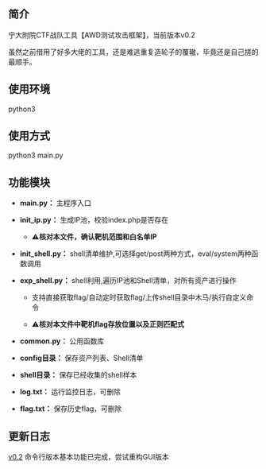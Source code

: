 ## 简介

宁大附院CTF战队工具【AWD测试攻击框架】，当前版本v0.2

虽然之前借用了好多大佬的工具，还是难逃重复造轮子的覆辙，毕竟还是自己搓的最顺手。

## 使用环境
python3

## 使用方式
python3 main.py

## 功能模块

- **main.py：**  主程序入口

- **init_ip.py：**  生成IP池，校验index.php是否存在  

    - ⚠️**核对本文件，确认靶机范围和白名单IP**
    
- **init_shell.py：**  shell清单维护,可选择get/post两种方式，eval/system两种函数调用
    
- **exp_shell.py：**  shell利用,遍历IP池和Shell清单，对所有资产进行操作

    - 支持直接获取flag/自动定时获取flag/上传shell目录中木马/执行自定义命令 
    
    - ⚠️**核对本文件中靶机flag存放位置以及正则匹配式**
 
- **common.py：**  公用函数库
    
- **config目录：** 保存资产列表、Shell清单
    
- **shell目录：**  保存已经收集的shell样本
    
- **log.txt：**  运行监控日志，可删除
    
- **flag.txt：**  保存历史flag，可删除
    
## 更新日志

[v0.2](https://github.com/JasonJHu/AWD_gogogo/releases/tag/v0.2) 命令行版本基本功能已完成，尝试重构GUI版本

